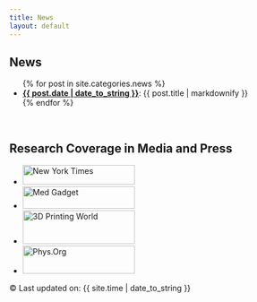 ```yaml
---
title: News
layout: default
---
```


## News

<ul class="inset">
{% for post in site.categories.news %}
  <li>
    <a href="{{ site.baseurl }}{{ post.url }}"><strong>{{ post.date | date_to_string }}</strong></a>: {{ post.title | markdownify }}
  </li>
{% endfor %}
</ul>


<br> 

## Research Coverage in Media and Press

<ul class="inset">
  <li>
  	<a href="http://www.nytimes.com/2014/10/23/science/new-research-center-aims-to-develop-second-generation-of-surgical-robots.html"><img src="{{ site.baseurl }}/news/press/nyt-logo.png" alt="New York Times" width="200" height="35" /></a>
  </li>

  <li>
  	<a href="http://www.medgadget.com/2014/10/berkeleys-autonomous-surgical-robotic-system.html"><img src="{{ site.baseurl }}/news/press/Medgadget_logo.png" alt="Med Gadget" width="200" height="40" /></a>	
  </li>

  <li>
  	<a href="http://www.3dprinterworld.com/article/using-3d-printing-improve-radiation-therapy"><img src="{{ site.baseurl }}/news/press/3dpw.png" alt="3D Printing World" width="200" height="60" /></a>
  </li>

  <li>
  	<a href="http://phys.org/news/2012-12-big-nsf-grant-funds-robots.html"><img src="{{ site.baseurl }}/news/press/physorg_logo.png" alt="Phys.Org" width="200" height="50" /></a>
  </li>

</ul>


<div class="footer">
&copy; Last updated on: {{ site.time | date_to_string }}
</div>
